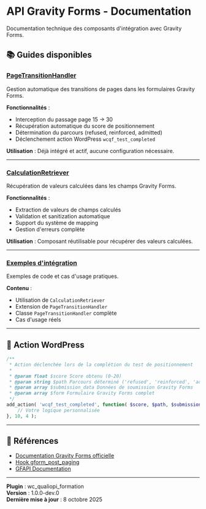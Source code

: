 # API Gravity Forms - Documentation

Documentation technique des composants d'intégration avec Gravity Forms.

## 📚 Guides disponibles

### [PageTransitionHandler](page-transition-handler.md)

Gestion automatique des transitions de pages dans les formulaires Gravity Forms.

**Fonctionnalités** :

- Interception du passage page 15 → 30
- Récupération automatique du score de positionnement
- Détermination du parcours (refused, reinforced, admitted)
- Déclenchement action WordPress `wcqf_test_completed`

**Utilisation** : Déjà intégré et actif, aucune configuration nécessaire.

---

### [CalculationRetriever](calculation-retriever.md)

Récupération de valeurs calculées dans les champs Gravity Forms.

**Fonctionnalités** :

- Extraction de valeurs de champs calculés
- Validation et sanitization automatique
- Support du système de mapping
- Gestion d'erreurs complète

**Utilisation** : Composant réutilisable pour récupérer des valeurs calculées.

---

### [Exemples d'intégration](examples.md)

Exemples de code et cas d'usage pratiques.

**Contenu** :

- Utilisation de `CalculationRetriever`
- Extension de `PageTransitionHandler`
- Classe `PageTransitionHandler` complète
- Cas d'usage réels

---

## 🎯 Action WordPress

```php
/**
 * Action déclenchée lors de la complétion du test de positionnement
 *
 * @param float $score Score obtenu (0-20)
 * @param string $path Parcours déterminé ('refused', 'reinforced', 'admitted')
 * @param array $submission_data Données de soumission Gravity Forms
 * @param array $form Formulaire Gravity Forms complet
 */
add_action( 'wcqf_test_completed', function( $score, $path, $submission_data, $form ) {
    // Votre logique personnalisée
}, 10, 4 );
```

---

## 📖 Références

- [Documentation Gravity Forms officielle](https://docs.gravityforms.com/)
- [Hook gform_post_paging](https://docs.gravityforms.com/gform_post_paging/)
- [GFAPI Documentation](https://docs.gravityforms.com/api-functions/)

---

**Plugin** : wc_qualiopi_formation  
**Version** : 1.0.0-dev.0  
**Dernière mise à jour** : 8 octobre 2025
